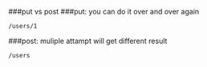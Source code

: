 
###put vs post
###put: you can do it over and over again 
```
/users/1
```

###post: muliple attampt will get different result
```
/users
```


